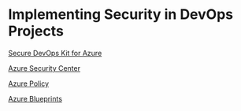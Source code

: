 # Implementing Security in DevOps Projects

[Secure DevOps Kit for Azure](https://azsk.azurewebsites.net/)

[Azure Security Center](https://docs.microsoft.com/en-us/azure/security-center/)

[Azure Policy](https://docs.microsoft.com/en-us/azure/governance/policy/)

[Azure Blueprints](https://docs.microsoft.com/en-us/azure/governance/blueprints/)
